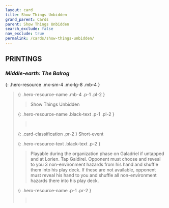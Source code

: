 ```yaml
---
layout: card
title: Show Things Unbidden
grand_parent: Cards
parent: Show Things Unbidden
search_exclude: false
nav_exclude: true
permalink: /cards/show-things-unbidden/
---
```


## PRINTINGS


### _Middle-earth: The Balrog_

{: .hero-resource .mx-sm-4 .mx-lg-8 .mb-4 }
> {: .hero-resource-name .mb-4 .p-1 .pl-2 }
> > <div class="card-mp"></div>
> > <div class="card-name">Show Things Unbidden</div>
>
> {: .hero-resource-name .black-text .p-1 .pl-2 }
> > &nbsp;
>
> {: .card-classification .pr-2 }
> Short-event
>
> {: .hero-resource-text .black-text .p-2 }
> > Playable during the organization phase on Galadriel if untapped and at Lorien. Tap Galdirel. Opponent must choose and reveal to you 3 non-environment hazards from his hand and shuffle them into his play deck. If these are not available, opponent must reveal his hand to you and shuffle all non-environment hazards there into his play deck.  
> 
> {: .hero-resource-name .p-1 .pr-2 }
> > <div class="card-shield"></div>
> > <div class="card-corruption">&nbsp;</div>

